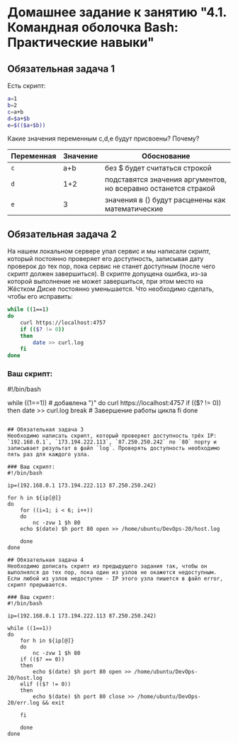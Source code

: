 # Домашнее задание к занятию "4.1. Командная оболочка Bash: Практические навыки"

## Обязательная задача 1

Есть скрипт:
```bash
a=1
b=2
c=a+b
d=$a+$b
e=$(($a+$b))
```

Какие значения переменным c,d,e будут присвоены? Почему?

| Переменная  | Значение | Обоснование |
| ------------- | ------------- | ------------- |
| `c`           |     a+b       | без $ будет считаться строкой                                  |
| `d`           |     1+2       | подставятся значения аргументов, но всеравно останется стракой |
| `e`           |      3        | значения в () будут расценены как математические               |


## Обязательная задача 2
На нашем локальном сервере упал сервис и мы написали скрипт, который постоянно проверяет его доступность, записывая дату проверок до тех пор, пока сервис не станет доступным (после чего скрипт должен завершиться). В скрипте допущена ошибка, из-за которой выполнение не может завершиться, при этом место на Жёстком Диске постоянно уменьшается. Что необходимо сделать, чтобы его исправить:
```bash
while ((1==1)
do
	curl https://localhost:4757
	if (($? != 0))
	then
		date >> curl.log
	fi
done
```

### Ваш скрипт:
#!/bin/bash

while ((1==1)) # добавлена ")"
do
	curl https://localhost:4757
	if (($? != 0))
	then
		date >> curl.log
	break  # Завершение работы цикла
	fi
done
```

## Обязательная задача 3
Необходимо написать скрипт, который проверяет доступность трёх IP: `192.168.0.1`, `173.194.222.113`, `87.250.250.242` по `80` порту и записывает результат в файл `log`. Проверять доступность необходимо пять раз для каждого узла.

### Ваш скрипт:
#!/bin/bash

ip=(192.168.0.1 173.194.222.113 87.250.250.242)

for h in ${ip[@]}
do
	for ((i=1; i < 6; i++))
	do
		nc -zvw 1 $h 80
	echo $(date) $h port 80 open >> /home/ubuntu/DevOps-20/host.log

	done
done

## Обязательная задача 4
Необходимо дописать скрипт из предыдущего задания так, чтобы он выполнялся до тех пор, пока один из узлов не окажется недоступным. Если любой из узлов недоступен - IP этого узла пишется в файл error, скрипт прерывается.

### Ваш скрипт:
#!/bin/bash

ip=(192.168.0.1 173.194.222.113 87.250.250.242)

while ((1==1))
do
	for h in ${ip[@]}
	do
		nc -zvw 1 $h 80	
	if (($? == 0))
	then
		echo $(date) $h port 80 open >> /home/ubuntu/DevOps-20/host.log
	elif (($? != 0))
	then
		echo $(date) $h port 80 close >> /home/ubuntu/DevOps-20/err.log && exit
	
	fi
	
	done
done


